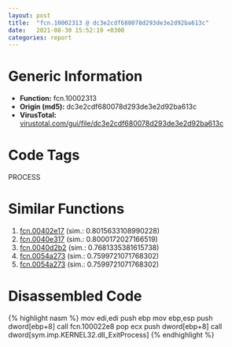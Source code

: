 ```yaml
---
layout: post
title:  "fcn.10002313 @ dc3e2cdf680078d293de3e2d92ba613c"
date:   2021-08-30 15:52:19 +0300
categories: report
---
```


# Generic Information
- **Function:** fcn.10002313
- **Origin (md5):** dc3e2cdf680078d293de3e2d92ba613c
- **VirusTotal:** [virustotal.com/gui/file/dc3e2cdf680078d293de3e2d92ba613c][virustotal_ref]

# Code Tags
<span class="tag" id="PROCESS">PROCESS</span>


# Similar Functions

1. [fcn.00402e17][similar_1_ref] (sim.: 0.8015633108990228)
2. [fcn.0040e317][similar_2_ref] (sim.: 0.8000172027166519)
3. [fcn.0040d2b2][similar_3_ref] (sim.: 0.7681335381615738)
4. [fcn.0054a273][similar_4_ref] (sim.: 0.7599721071768302)
5. [fcn.0054a273][similar_5_ref] (sim.: 0.7599721071768302)


# Disassembled Code

{% highlight nasm %}
mov edi,edi
push ebp
mov ebp,esp
push dword[ebp+8]
call fcn.100022e8
pop ecx
push dword[ebp+8]
call dword[sym.imp.KERNEL32.dll_ExitProcess]
{% endhighlight %}


[similar_1_ref]: /report/fcn.00402e17@eb7f7fa38880dd66bab8caf5987e5b1a
[similar_2_ref]: /report/fcn.0040e317@2e1edbc8d641dbbe3e09e9f1f72cd2fc
[similar_3_ref]: /report/fcn.0040d2b2@e69fcfbd512770c44a9d6b90a42edeb0
[similar_4_ref]: /report/fcn.0054a273@90c53de31ca36ce245bc69453e4bdaaf
[similar_5_ref]: /report/fcn.0054a273@9a2108de6665bf53e42d7cbbbe5a0866
[virustotal_ref]: https://www.virustotal.com/gui/file/dc3e2cdf680078d293de3e2d92ba613c